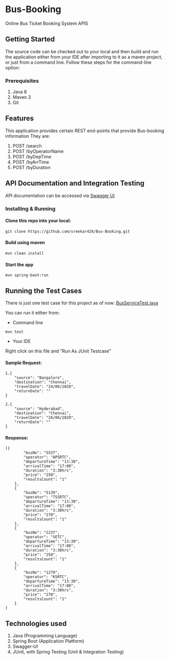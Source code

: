 # Bus-Booking
Online Bus Ticket Booking System APIS

## Getting Started

The source code can be checked out to your local and then build and run the application either from your IDE after importing to it as a maven project, or just from a command line. Follow these steps for the command-line option:  

### Prerequisites
1. Java 8
2. Maven 3
3. Git

## Features
This application provides certain REST end-points that provide Bus-booking information
They are:
1. POST /search 
2. POST /byOperatorName
3. POST /byDepTime
4. POST /byArrTime
5. POST /byDuration

## API Documentation and Integration Testing 

API documentation can be accessed via [Swagger UI](http://localhost:8080/swagger-ui.html) 

### Installing & Running

#### Clone this repo into your local: 
	
```
git clone https://github.com/sreekar426/Bus-Booking.git
```

####  Build using maven 
	
```
mvn clean install
```
	
#### Start the app
	
```
mvn spring-boot:run
```

## Running the Test Cases

There is just one test case for this project as of now:
[BusServiceTest.java](src/test/java/com/sreekar/bus/BookingTest.java)

You can run it either from:

- Command line

```
mvn test
```
- Your IDE

Right click on this file and "Run As JUnit Testcase"  

#### Sample Request: 
	
```
1.{
	"source": "Bangalore",
	"destination": "Chennai",
	"travelDate": "24/06/2020",
	"returnDate": ""
}

2.{
	"source": "Hyderabad",
	"destination": "Chennai",
	"travelDate": "28/06/2020",
	"returnDate": ""
}

```

#### Response: 
	
```
[{
		"busNo": "5537",
		"operator": "APSRTC",
		"departureTime": "13:30",
		"arrivalTime": "17:00",
		"duration": "3:30hrs",
		"price": "250",
		"resultsCount": "1"
	},
	{
		"busNo": "5139",
		"operator": "TSSRTC",
		"departureTime": "13:30",
		"arrivalTime": "17:00",
		"duration": "3:30hrs",
		"price": "270",
		"resultsCount": "1"
	},
	{
		"busNo": "2237",
		"operator": "SETC",
		"departureTime": "13:30",
		"arrivalTime": "17:00",
		"duration": "3:30hrs",
		"price": "250",
		"resultsCount": "1"
	},
	{
		"busNo": "1279",
		"operator": "KSRTC",
		"departureTime": "13:30",
		"arrivalTime": "17:00",
		"duration": "3:30hrs",
		"price": "270",
		"resultsCount": "1"
	}
]
```
 

## Technologies used

1. Java (Programming Language)
2. Spring Boot (Application Platform)
3. Swagger-UI
4. JUnit, with Spring Testing (Unit & Integration Testing)

